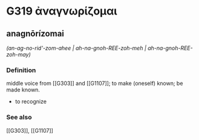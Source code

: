 # G319 ἀναγνωρίζομαι

## anagnōrízomai

_(an-ag-no-rid'-zom-ahee | ah-na-gnoh-REE-zoh-meh | ah-na-gnoh-REE-zoh-may)_

### Definition

middle voice from [[G303]] and [[G1107]]; to make (oneself) known; be made known.

- to recognize

### See also

[[G303]], [[G1107]]

